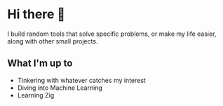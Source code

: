 # Hi there 👋

I build random tools that solve specific problems, or make my life easier, along with other small projects.

## What I'm up to
- Tinkering with whatever catches my interest
- Diving into Machine Learning
- Learning Zig

